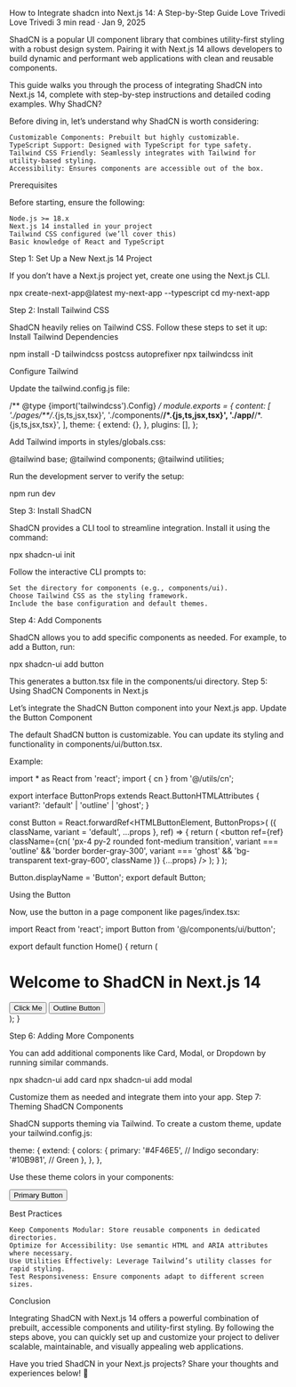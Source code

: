 How to Integrate shadcn into Next.js 14: A Step-by-Step Guide
Love Trivedi
Love Trivedi
3 min read
·
Jan 9, 2025

ShadCN is a popular UI component library that combines utility-first styling with a robust design system. Pairing it with Next.js 14 allows developers to build dynamic and performant web applications with clean and reusable components.

This guide walks you through the process of integrating ShadCN into Next.js 14, complete with step-by-step instructions and detailed coding examples.
Why ShadCN?

Before diving in, let’s understand why ShadCN is worth considering:

    Customizable Components: Prebuilt but highly customizable.
    TypeScript Support: Designed with TypeScript for type safety.
    Tailwind CSS Friendly: Seamlessly integrates with Tailwind for utility-based styling.
    Accessibility: Ensures components are accessible out of the box.

Prerequisites

Before starting, ensure the following:

    Node.js >= 18.x
    Next.js 14 installed in your project
    Tailwind CSS configured (we’ll cover this)
    Basic knowledge of React and TypeScript

Step 1: Set Up a New Next.js 14 Project

If you don’t have a Next.js project yet, create one using the Next.js CLI.

npx create-next-app@latest my-next-app --typescript
cd my-next-app

Step 2: Install Tailwind CSS

ShadCN heavily relies on Tailwind CSS. Follow these steps to set it up:
Install Tailwind Dependencies

npm install -D tailwindcss postcss autoprefixer
npx tailwindcss init

Configure Tailwind

Update the tailwind.config.js file:

/** @type {import('tailwindcss').Config} */
module.exports = {
  content: [
    './pages/**/*.{js,ts,jsx,tsx}',
    './components/**/*.{js,ts,jsx,tsx}',
    './app/**/*.{js,ts,jsx,tsx}',
  ],
  theme: {
    extend: {},
  },
  plugins: [],
};

Add Tailwind imports in styles/globals.css:

@tailwind base;
@tailwind components;
@tailwind utilities;

Run the development server to verify the setup:

npm run dev

Step 3: Install ShadCN

ShadCN provides a CLI tool to streamline integration. Install it using the command:

npx shadcn-ui init

Follow the interactive CLI prompts to:

    Set the directory for components (e.g., components/ui).
    Choose Tailwind CSS as the styling framework.
    Include the base configuration and default themes.

Step 4: Add Components

ShadCN allows you to add specific components as needed. For example, to add a Button, run:

npx shadcn-ui add button

This generates a button.tsx file in the components/ui directory.
Step 5: Using ShadCN Components in Next.js

Let’s integrate the ShadCN Button component into your Next.js app.
Update the Button Component

The default ShadCN button is customizable. You can update its styling and functionality in components/ui/button.tsx.

Example:

import * as React from 'react';
import { cn } from '@/utils/cn';

export interface ButtonProps extends React.ButtonHTMLAttributes<HTMLButtonElement> {
  variant?: 'default' | 'outline' | 'ghost';
}

const Button = React.forwardRef<HTMLButtonElement, ButtonProps>(
  ({ className, variant = 'default', ...props }, ref) => {
    return (
      <button
        ref={ref}
        className={cn(
          'px-4 py-2 rounded font-medium transition',
          variant === 'outline' && 'border border-gray-300',
          variant === 'ghost' && 'bg-transparent text-gray-600',
          className
        )}
        {...props}
      />
    );
  }
);

Button.displayName = 'Button';
export default Button;

Using the Button

Now, use the button in a page component like pages/index.tsx:

import React from 'react';
import Button from '@/components/ui/button';

export default function Home() {
  return (
    <main className="flex flex-col items-center justify-center h-screen bg-gray-100">
      <h1 className="text-4xl font-bold mb-4">Welcome to ShadCN in Next.js 14</h1>
      <Button variant="default" className="bg-blue-600 text-white hover:bg-blue-700">
        Click Me
      </Button>
      <Button variant="outline" className="mt-4">
        Outline Button
      </Button>
    </main>
  );
}

Step 6: Adding More Components

You can add additional components like Card, Modal, or Dropdown by running similar commands.

npx shadcn-ui add card
npx shadcn-ui add modal

Customize them as needed and integrate them into your app.
Step 7: Theming ShadCN Components

ShadCN supports theming via Tailwind. To create a custom theme, update your tailwind.config.js:

theme: {
  extend: {
    colors: {
      primary: '#4F46E5', // Indigo
      secondary: '#10B981', // Green
    },
  },
},

Use these theme colors in your components:

<Button className="bg-primary text-white">Primary Button</Button>

Best Practices

    Keep Components Modular: Store reusable components in dedicated directories.
    Optimize for Accessibility: Use semantic HTML and ARIA attributes where necessary.
    Use Utilities Effectively: Leverage Tailwind’s utility classes for rapid styling.
    Test Responsiveness: Ensure components adapt to different screen sizes.

Conclusion

Integrating ShadCN with Next.js 14 offers a powerful combination of prebuilt, accessible components and utility-first styling. By following the steps above, you can quickly set up and customize your project to deliver scalable, maintainable, and visually appealing web applications.

Have you tried ShadCN in your Next.js projects? Share your thoughts and experiences below! 🚀